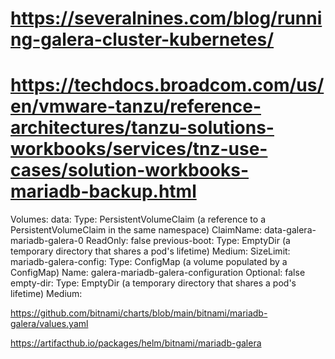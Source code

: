 
# https://severalnines.com/blog/running-galera-cluster-kubernetes/

# https://techdocs.broadcom.com/us/en/vmware-tanzu/reference-architectures/tanzu-solutions-workbooks/services/tnz-use-cases/solution-workbooks-mariadb-backup.html

Volumes:
  data:
    Type:       PersistentVolumeClaim (a reference to a PersistentVolumeClaim in the same namespace)
    ClaimName:  data-galera-mariadb-galera-0
    ReadOnly:   false
  previous-boot:
    Type:       EmptyDir (a temporary directory that shares a pod's lifetime)
    Medium:
    SizeLimit:  <unset>
  mariadb-galera-config:
    Type:      ConfigMap (a volume populated by a ConfigMap)
    Name:      galera-mariadb-galera-configuration
    Optional:  false
  empty-dir:
    Type:        EmptyDir (a temporary directory that shares a pod's lifetime)
    Medium:



https://github.com/bitnami/charts/blob/main/bitnami/mariadb-galera/values.yaml


https://artifacthub.io/packages/helm/bitnami/mariadb-galera


